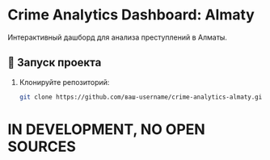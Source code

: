 # Crime Analytics Dashboard: Almaty
Интерактивный дашборд для анализа преступлений в Алматы.
## 🚀 Запуск проекта
1. Клонируйте репозиторий:
   ```bash
   git clone https://github.com/ваш-username/crime-analytics-almaty.git
# IN DEVELOPMENT, NO OPEN SOURCES
